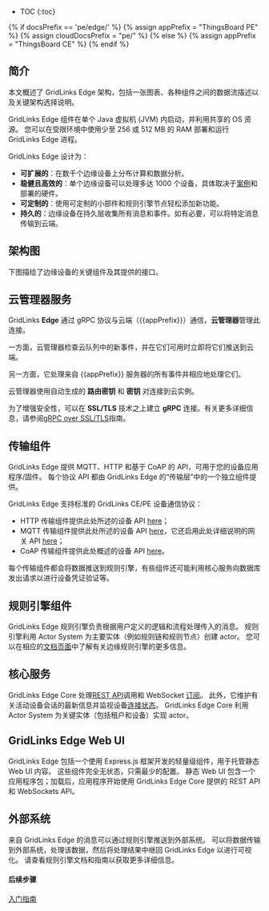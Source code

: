 * TOC
{:toc}

{% if docsPrefix == 'pe/edge/' %}
{% assign appPrefix = "ThingsBoard PE" %}
{% assign cloudDocsPrefix = "pe/" %}
{% else %}
{% assign appPrefix = "ThingsBoard CE" %}
{% endif %}

## 简介

本文概述了 GridLinks Edge 架构，包括一张图表、各种组件之间的数据流描述以及关键架构选择说明。

GridLinks Edge 组件在单个 Java 虚拟机 (JVM) 内启动，并利用共享的 OS 资源。
您可以在受限环境中使用少至 256 或 512 MB 的 RAM 部署和运行 GridLinks Edge 进程。

GridLinks Edge 设计为：

* **可扩展的**：在数千个边缘设备上分布计算和数据分析。
* **稳健且高效的**：单个边缘设备可以处理多达 1000 个设备，具体取决于[案例](/docs/{{docsPrefix}}use-cases/overview/)和部署的硬件。
* **可定制的**：使用可定制的小部件和规则引擎节点轻松添加新功能。
* **持久的**：边缘设备在持久层收集所有消息和事件。如有必要，可以将特定消息传输到云端。

## 架构图

下图描绘了边缘设备的关键组件及其提供的接口。

<object width="80%" data="/images/reference/edge-architecture.svg"></object>

## 云管理器服务

GridLinks **Edge** 通过 gRPC 协议与云端（{{appPrefix}}）通信，**云管理器**管理此连接。

一方面，云管理器检查云队列中的新事件，并在它们可用时立即将它们推送到云端。

另一方面，它处理来自 {{appPrefix}} 服务器的所有事件并相应地处理它们。

云管理器使用自动生成的 **路由密钥** 和 **密钥** 对连接到云实例。

为了增强安全性，可以在 **SSL/TLS** 技术之上建立 **gRPC** 连接。有关更多详细信息，请参阅[gRPC over SSL/TLS](/docs/{{docsPrefix}}user-guide/grpc-over-ssl/)指南。

## 传输组件

GridLinks Edge 提供 MQTT、HTTP 和基于 CoAP 的 API，可用于您的设备应用程序/固件。
每个协议 API 都由 GridLinks Edge 的“传输层”中的一个独立组件提供。

GridLinks Edge 支持标准的 GridLinks CE/PE 设备通信协议：

* HTTP 传输组件提供此处所述的设备 API [here](/docs/{{docsPrefix}}reference/http-api/)；
* MQTT 传输组件提供此处所述的设备 API [here](/docs/{{docsPrefix}}reference/mqtt-api/)，它还启用此处详细说明的网关 API [here](/docs/{{docsPrefix}}reference/gateway-mqtt-api/)；
* CoAP 传输组件提供此处概述的设备 API [here](/docs/{{docsPrefix}}reference/coap-api/)。

每个传输组件都会将数据推送到规则引擎，有些组件还可能利用核心服务向数据库发出请求以进行设备凭证验证等。

## 规则引擎组件

GridLinks Edge 规则引擎负责根据用户定义的逻辑和流程处理传入的消息。
规则引擎利用 Actor System 为主要实体（例如规则链和规则节点）创建 actor。
您可以在相应的[文档页面](/docs/{{docsPrefix}}rule-engine/general/)中了解有关边缘规则引擎的更多信息。

## 核心服务

GridLinks Edge Core 处理[REST API](/docs/{{cloudDocsPrefix}}reference/rest-api/)调用和 WebSocket [订阅](/docs/{{cloudDocsPrefix}}user-guide/telemetry/#websocket-api)。
此外，它维护有关活动设备会话的最新信息并监视设备[连接状态](/docs/{{cloudDocsPrefix}}user-guide/device-connectivity-status/)。
GridLinks Edge Core 利用 Actor System 为关键实体（包括租户和设备）实现 actor。

## GridLinks Edge Web UI

GridLinks Edge 包括一个使用 Express.js 框架开发的轻量级组件，用于托管静态 Web UI 内容。
这些组件完全无状态，只需最少的配置。
静态 Web UI 包含一个应用程序包；加载后，应用程序开始使用 GridLinks Edge Core 提供的 REST API 和 WebSockets API。

## 外部系统

来自 GridLinks Edge 的消息可以通过规则引擎推送到外部系统。
可以将数据传输到外部系统，处理该数据，然后将处理结果中继回 GridLinks Edge 以进行可视化。
请查看规则引擎文档和指南以获取更多详细信息。

#### 后续步骤

<p><a href="/docs/edge/getting-started" class="button">入门指南</a></p>